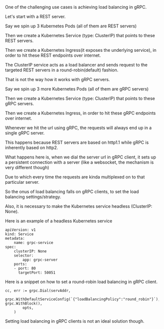 One of the challenging use cases is achieving load balancing in gRPC.

Let's start with a REST server.

Say we spin up 3 Kubernetes Pods (all of them are REST servers)

Then we create a Kubernetes Service (type: ClusterIP) that points to these REST servers.

Then we create a Kubernetes Ingress(it exposes the underlying service), in order to hit these REST endpoints over internet.

The ClusterIP service acts as a load balancer and sends request to the targeted REST servers in a round-robin(default) fashion.

That is not the way how it works with gRPC servers.

Say we spin up 3 more Kubernetes Pods (all of them are gRPC servers)

Then we create a Kubernetes Service (type: ClusterIP) that points to these gRPC servers.

Then we create a Kubernetes Ingress, in order to hit these gRPC endpoints over internet.

Whenever we hit the url using gRPC, the requests will always end up in a single gRPC server.

This happens because REST servers are based on http1.1 while gRPC is inherently based on http2.

What happens here is, when we dial the server url in gRPC client, it sets up a persistent connection with a server (like a websocket, the mechanism is very different though)

Due to which every time the requests are kinda multiplexed on to that particular server.

So the onus of load balancing falls on gRPC clients, to set the load balancing settings/strategy.

Also, it is necessary to make the Kubernetes service headless (ClusterIP: None).

Here is an example of a headless Kubernetes service
```
apiVersion: v1
kind: Service
metadata:
    name: grpc-service
spec:
    clusterIP: None
    selector:
        app: grpc-server
    ports:
    - port: 80
      targetPort: 50051
```

Here is a snippet on how to set a round-robin load balancing in gRPC client.
```
cc, err := grpc.Dial(servAddr, 
        grpc.WithDefaultServiceConfig(`{"loadBalancingPolicy":"round_robin"}`), grpc.WithBlock(),
        opts,
    )
```

Setting load balancing in gRPC clients is not an ideal solution though.